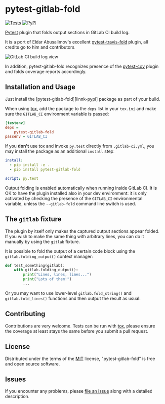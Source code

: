 # pytest-gitlab-fold

[![Tests][badge-tests]][link-tests]
[![PyPI][badge-pypi]][link-pypi]

[Pytest] plugin that folds output sections in GitLab CI build log.

It is a port of Eldar Abusalimov's excellent [pytest-travis-fold] plugin,
all credits go to him and contributors.

![GitLab CI build log view](docs/screenshot.png)

In addition, pytest-gitlab-fold recognizes presence of the [pytest-cov]
plugin and folds coverage reports accordingly.

## Installation and Usage

Just install the \[pytest-gitlab-fold\]\[linnk-pypi\] package
as part of your build.

When using [tox], add the package to the `deps` list in your `tox.ini`
and make sure the `GITLAB_CI` environment variable is passed:

```ini
[testenv]
deps =
    pytest-gitlab-fold
passenv = GITLAB_CI
```

If you **don't** use tox and invoke `py.test` directly from `.gitlab-ci.yml`,
you may install the package as an additional `install` step:

```yaml
install:
  - pip install -e .
  - pip install pytest-gitlab-fold

script: py.test
```

Output folding is enabled automatically when running inside GitLab CI. It is OK
to have the plugin installed also in your dev environment: it is only activated
by checking the presence of the `GITLAB_CI` environmental variable, unless the
`--gitlab-fold` command line switch is used.

## The `gitlab` fixture

The plugin by itself only makes the captured output sections appear folded.
If you wish to make the same thing with arbitrary lines, you can do it manually
by using the `gitlab` fixture.

It is possible to fold the output of a certain code block using the
`gitlab.folding_output()` context manager:

```python
def test_something(gitlab):
    with gitlab.folding_output():
        print("Lines, lines, lines...")
        print("Lots of them!")
        ...
```

Or you may want to use lower-level `gitlab.fold_string()` and
`gitlab.fold_lines()` functions and then output the result as usual.

## Contributing

Contributions are very welcome. Tests can be run with [tox], please ensure
the coverage at least stays the same before you submit a pull request.

## License

Distributed under the terms of the [MIT][license] license, "pytest-gitlab-fold" is
free and open source software.

## Issues

If you encounter any problems, please [file an issue][issues] along with a detailed
description.

[badge-pypi]: https://img.shields.io/pypi/v/pytest-gitlab-fold
[badge-tests]: https://img.shields.io/github/actions/workflow/status/aerilius/pytest-gitlab-fold/tests.yml?branch=main&label=tests
[issues]: https://github.com/aerilius/pytest-gitlab-fold/issues
[license]: http://opensource.org/licenses/MIT
[link-pypi]: https://pypi.org/project/pytest-gitlab-fold/
[link-tests]: https://github.com/aerilius/pytest-gitlab-fold/actions/workflows/tests.yml
[pytest]: https://github.com/pytest-dev/pytest
[pytest-cov]: https://github.com/pytest-dev/pytest-cov
[pytest-travis-fold]: https://github.com/abusalimov/pytest-travis-fold
[tox]: https://tox.readthedocs.org/en/latest
